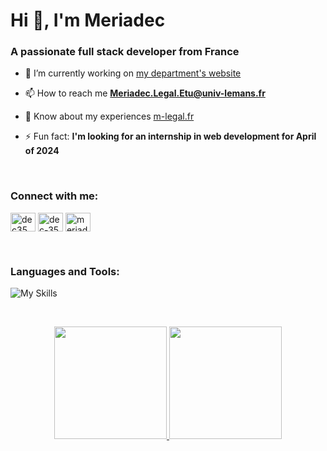 <h1 style="@import 'typed';@include typed("I'm walking here!");">Hi 👋, I'm Meriadec</h1>
<h3>A passionate full stack developer from France</h3>

- 🔭 I’m currently working on [my department's website](https://bdeinfo.fr)

- 📫 How to reach me **Meriadec.Legal.Etu@univ-lemans.fr**

- 📄 Know about my experiences [m-legal.fr](https://m-legal.fr)

- ⚡ Fun fact: **I'm looking for an internship in web development for April of 2024**

<br>
<h3 align="left">Connect with me:</h3>
<p align="left">
<a href="https://codepen.io/dec35" target="blank"><img align="center" src="https://raw.githubusercontent.com/rahuldkjain/github-profile-readme-generator/master/src/images/icons/Social/codepen.svg" alt="dec35" height="30" width="40" /></a>
<a href="https://linkedin.com/in/mériadec-legal-172037237" target="blank"><img align="center" src="https://raw.githubusercontent.com/rahuldkjain/github-profile-readme-generator/master/src/images/icons/Social/linked-in-alt.svg" alt="dec-35" height="30" width="40" /></a>
<a href="https://www.behance.net/dec35" target="blank"><img align="center" src="https://raw.githubusercontent.com/rahuldkjain/github-profile-readme-generator/master/src/images/icons/Social/behance.svg" alt="meriadec legal" height="30" width="40" /></a>
</p>
<br>
<h3 align="left">Languages and Tools:</h3>

![My Skills](https://skillicons.dev/icons?i=html,css,sass,figma,js,nodejs,express,php,mysql,python,java)


<br>

<p align="center">
<a href="https://github.com/Dec-35">
  <img height="180em" src="https://github-readme-stats-eight-theta.vercel.app/api?username=Dec-35&show_icons=true&theme=algolia&include_all_commits=true&count_private=true"/>
  <img height="180em" src="https://github-readme-stats-eight-theta.vercel.app/api/top-langs/?username=Dec-35&layout=compact&langs_count=8&theme=algolia"/>
</a>
</p>


